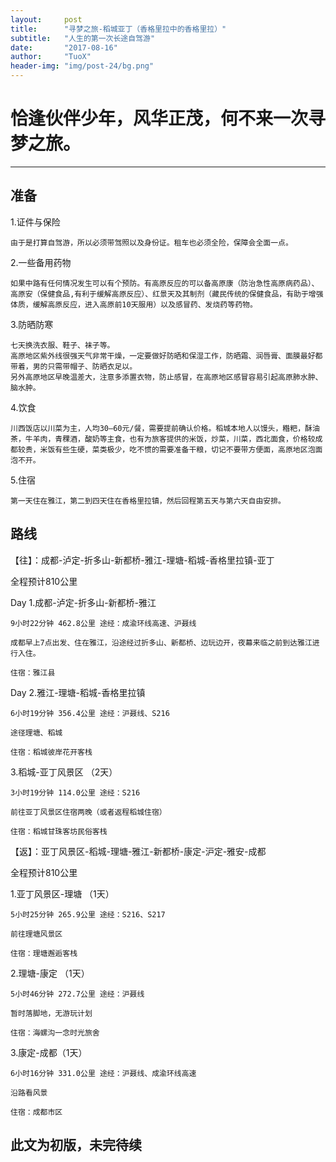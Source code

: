 ```yaml
---
layout:     post
title:      "寻梦之旅-稻城亚丁（香格里拉中的香格里拉）"
subtitle:   "人生的第一次长途自驾游"
date:       "2017-08-16"
author:     "TuoX"
header-img: "img/post-24/bg.png"
---
```


# 恰逢伙伴少年，风华正茂，何不来一次寻梦之旅。

***

## 准备

1.证件与保险

    由于是打算自驾游，所以必须带驾照以及身份证。租车也必须全险，保障会全面一点。

2.一些备用药物

    如果中路有任何情况发生可以有个预防。有高原反应的可以备高原康（防治急性高原病药品）、高原安（保健食品,有利于缓解高原反应）、红景天及其制剂（藏民传统的保健食品，有助于增强体质，缓解高原反应，进入高原前10天服用）以及感冒药、发烧药等药物。

3.防晒防寒

    七天换洗衣服、鞋子、袜子等。
    高原地区紫外线很强天气非常干燥，一定要做好防晒和保湿工作，防晒霜、润唇膏、面膜最好都带着，男的只需带帽子、防晒衣足以。
    另外高原地区早晚温差大，注意多添置衣物，防止感冒，在高原地区感冒容易引起高原肺水肿、脑水肿。
    
4.饮食

    川西饭店以川菜为主，人均30—60元/餐，需要提前确认价格。稻城本地人以馒头，糌粑，酥油茶，牛羊肉，青稞酒，酸奶等主食，也有为旅客提供的米饭，炒菜，川菜，西北面食，价格较成都较贵，米饭有些生硬，菜类极少，吃不惯的需要准备干粮，切记不要带方便面，高原地区泡面泡不开。

5.住宿

    第一天住在雅江，第二到四天住在香格里拉镇，然后回程第五天与第六天自由安排。

## 路线

【往】：成都-泸定-折多山-新都桥-雅江-理塘-稻城-香格里拉镇-亚丁

全程预计810公里

Day 1.成都-泸定-折多山-新都桥-雅江
    
    9小时22分钟 462.8公里 途经：成渝环线高速、沪聂线

    成都早上7点出发、住在雅江，沿途经过折多山、新都桥、边玩边开，夜幕来临之前到达雅江进行入住。

    住宿：雅江县


Day 2.雅江-理塘-稻城-香格里拉镇

    6小时19分钟 356.4公里 途经：沪聂线、S216
    
    途径理塘、稻城

    住宿：稻城彼岸花开客栈 

3.稻城-亚丁风景区 （2天）

    3小时19分钟 114.0公里 途经：S216 

    前往亚丁风景区住宿两晚（或者返程稻城住宿）

    住宿：稻城甘珠客坊民俗客栈 


【返】：亚丁风景区-稻城-理塘-雅江-新都桥-康定-沪定-雅安-成都

全程预计810公里

1.亚丁风景区-理塘 （1天）

    5小时25分钟 265.9公里 途经：S216、S217

    前往理塘风景区

    住宿：理塘邂逅客栈 
    
2.理塘-康定 （1天）

    5小时46分钟 272.7公里 途经：沪聂线

    暂时落脚地，无游玩计划

    住宿：海螺沟一念时光旅舍 

3.康定-成都（1天）

    6小时16分钟 331.0公里 途经：沪聂线、成渝环线高速

    沿路看风景

    住宿：成都市区


## 此文为初版，未完待续